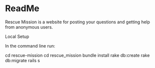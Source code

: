 # ReadMe

Rescue Mission is a website for posting your questions and getting help from anonymous users.


Local Setup

In the command line run:

cd rescue-mission
cd rescue_mission
bundle install
rake db:create
rake db:migrate
rails s


